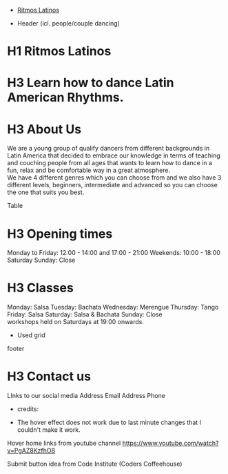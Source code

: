 - [Ritmos Latinos](https://www.ritmoslatinos.com)

- Header (icl. people/couple dancing)

# H1 Ritmos Latinos

# H3 Learn how to dance Latin American Rhythms.

# H3 About Us

We are a young group of qualify dancers from different backgrounds in Latin America 
that decided to embrace our knowledge in terms of teaching and couching people from all ages
that wants to learn how to dance in a fun, relax and be comfortable way in a great atmosphere.  
We have 4 different genres which you can choose from and we also have 3 different levels, beginners, intermediate 
and advanced so you can choose the one that suits you best.


Table
# H3 Opening times
Monday to Friday: 12:00 - 14:00 and 17:00 - 21:00
Weekends:  10:00 - 18:00 Saturday 
Sunday: Close

# H3 Classes
Monday: Salsa
Tuesday: Bachata
Wednesday: Merengue
Thursday: Tango
Friday: Salsa
Saturday: Salsa & Bachata
Sunday: Close  
workshops held on Saturdays at 19:00 onwards.

- Used grid



footer

# H3 Contact us

LInks to our social media
Address
Email Address
Phone


- credits:

* The hover effect does not work due to last minute changes that I couldn't make it work.

 Hover home links from youtube channel https://www.youtube.com/watch?v=PgAZ8KzfhO8

 Submit button idea from Code Institute (Coders Coffeehouse)